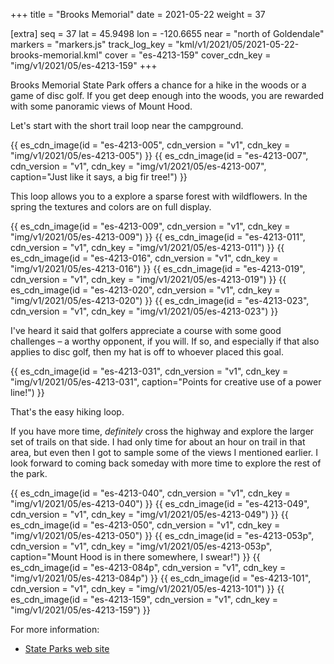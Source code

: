 +++
title = "Brooks Memorial"
date = 2021-05-22
weight = 37

[extra]
seq = 37
lat = 45.9498
lon = -120.6655
near = "north of Goldendale"
markers = "markers.js"
track_log_key = "kml/v1/2021/05/2021-05-22-brooks-memorial.kml"
cover = "es-4213-159"
cover_cdn_key = "img/v1/2021/05/es-4213-159"
+++

Brooks Memorial State Park offers a chance for a hike in the woods or a game of disc golf. If you get deep enough into the woods, you are rewarded with some panoramic views of Mount Hood.

<!-- more -->

Let's start with the short trail loop near the campground.

{{ es_cdn_image(id = "es-4213-005", cdn_version = "v1", cdn_key = "img/v1/2021/05/es-4213-005") }}
{{ es_cdn_image(id = "es-4213-007", cdn_version = "v1", cdn_key = "img/v1/2021/05/es-4213-007", caption="Just like it says, a big fir tree!") }}

This loop allows you to a explore a sparse forest with wildflowers. In the spring the textures and colors are on full display.

{{ es_cdn_image(id = "es-4213-009", cdn_version = "v1", cdn_key = "img/v1/2021/05/es-4213-009") }}
{{ es_cdn_image(id = "es-4213-011", cdn_version = "v1", cdn_key = "img/v1/2021/05/es-4213-011") }}
{{ es_cdn_image(id = "es-4213-016", cdn_version = "v1", cdn_key = "img/v1/2021/05/es-4213-016") }}
{{ es_cdn_image(id = "es-4213-019", cdn_version = "v1", cdn_key = "img/v1/2021/05/es-4213-019") }}
{{ es_cdn_image(id = "es-4213-020", cdn_version = "v1", cdn_key = "img/v1/2021/05/es-4213-020") }}
{{ es_cdn_image(id = "es-4213-023", cdn_version = "v1", cdn_key = "img/v1/2021/05/es-4213-023") }}

I've heard it said that golfers appreciate a course with some good challenges – a worthy opponent, if you will. If so, and especially if that also applies to disc golf, then my hat is off to whoever placed this goal.

{{ es_cdn_image(id = "es-4213-031", cdn_version = "v1", cdn_key = "img/v1/2021/05/es-4213-031", caption="Points for creative use of a power line!") }}

That's the easy hiking loop.

If you have more time, _definitely_ cross the highway and explore the larger set of trails on that side. I had only time for about an hour on trail in that area, but even then I got to sample some of the views I mentioned earlier. I look forward to coming back someday with more time to explore the rest of the park.

{{ es_cdn_image(id = "es-4213-040", cdn_version = "v1", cdn_key = "img/v1/2021/05/es-4213-040") }}
{{ es_cdn_image(id = "es-4213-049", cdn_version = "v1", cdn_key = "img/v1/2021/05/es-4213-049") }}
{{ es_cdn_image(id = "es-4213-050", cdn_version = "v1", cdn_key = "img/v1/2021/05/es-4213-050") }}
{{ es_cdn_image(id = "es-4213-053p", cdn_version = "v1", cdn_key = "img/v1/2021/05/es-4213-053p", caption="Mount Hood is in there somewhere, I swear!") }}
{{ es_cdn_image(id = "es-4213-084p", cdn_version = "v1", cdn_key = "img/v1/2021/05/es-4213-084p") }}
{{ es_cdn_image(id = "es-4213-101", cdn_version = "v1", cdn_key = "img/v1/2021/05/es-4213-101") }}
{{ es_cdn_image(id = "es-4213-159", cdn_version = "v1", cdn_key = "img/v1/2021/05/es-4213-159") }}

For more information:

* [State Parks web site](https://parks.state.wa.us/482/Brooks-Memorial)
